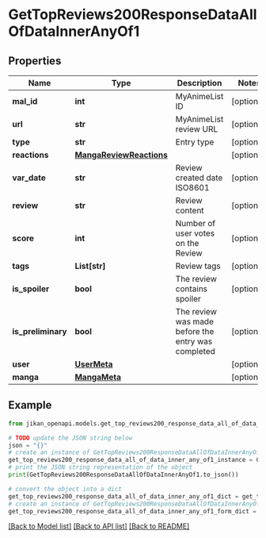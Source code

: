 # GetTopReviews200ResponseDataAllOfDataInnerAnyOf1


## Properties

Name | Type | Description | Notes
------------ | ------------- | ------------- | -------------
**mal_id** | **int** | MyAnimeList ID | [optional] 
**url** | **str** | MyAnimeList review URL | [optional] 
**type** | **str** | Entry type | [optional] 
**reactions** | [**MangaReviewReactions**](MangaReviewReactions.md) |  | [optional] 
**var_date** | **str** | Review created date ISO8601 | [optional] 
**review** | **str** | Review content | [optional] 
**score** | **int** | Number of user votes on the Review | [optional] 
**tags** | **List[str]** | Review tags | [optional] 
**is_spoiler** | **bool** | The review contains spoiler | [optional] 
**is_preliminary** | **bool** | The review was made before the entry was completed | [optional] 
**user** | [**UserMeta**](UserMeta.md) |  | [optional] 
**manga** | [**MangaMeta**](MangaMeta.md) |  | [optional] 

## Example

```python
from jikan_openapi.models.get_top_reviews200_response_data_all_of_data_inner_any_of1 import GetTopReviews200ResponseDataAllOfDataInnerAnyOf1

# TODO update the JSON string below
json = "{}"
# create an instance of GetTopReviews200ResponseDataAllOfDataInnerAnyOf1 from a JSON string
get_top_reviews200_response_data_all_of_data_inner_any_of1_instance = GetTopReviews200ResponseDataAllOfDataInnerAnyOf1.from_json(json)
# print the JSON string representation of the object
print(GetTopReviews200ResponseDataAllOfDataInnerAnyOf1.to_json())

# convert the object into a dict
get_top_reviews200_response_data_all_of_data_inner_any_of1_dict = get_top_reviews200_response_data_all_of_data_inner_any_of1_instance.to_dict()
# create an instance of GetTopReviews200ResponseDataAllOfDataInnerAnyOf1 from a dict
get_top_reviews200_response_data_all_of_data_inner_any_of1_form_dict = get_top_reviews200_response_data_all_of_data_inner_any_of1.from_dict(get_top_reviews200_response_data_all_of_data_inner_any_of1_dict)
```
[[Back to Model list]](../README.md#documentation-for-models) [[Back to API list]](../README.md#documentation-for-api-endpoints) [[Back to README]](../README.md)


